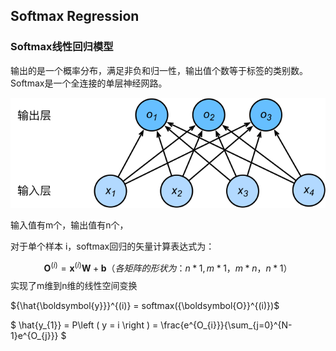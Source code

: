 ## Softmax Regression 



### Softmax线性回归模型

输出的是一个概率分布，满足非负和归一性，输出值个数等于标签的类别数。Softmax是一个全连接的单层神经网路。

![img](../Images/3.4_softmaxreg.svg)

输入值有m个，输出值有n个，

对于单个样本 i，softmax回归的矢量计算表达式为：

$$
{\boldsymbol{O}}^{(i)} = {\boldsymbol{x}}^{(i)}\boldsymbol{W} + \boldsymbol{b}（各矩阵的形状为：n*1, m*1，m*n，n*1）
$$
实现了m维到n维的线性空间变换

${\hat{\boldsymbol{y}}}^{(i)} = softmax({\boldsymbol{O}}^{(i)})$





$ \hat{y_{1}} = P\left ( y = i \right ) = \frac{e^{O_{i}}}{\sum_{j=0}^{N-1}e^{O_{j}}} $
